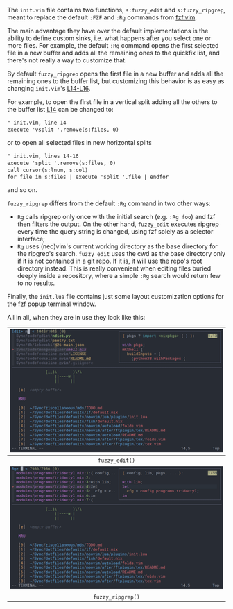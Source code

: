The `init.vim` file contains two functions, `s:fuzzy_edit` and
`s:fuzzy_ripgrep`, meant to replace the default `:FZF` and `:Rg` commands from
[fzf.vim](https://github.com/junegunn/fzf.vim).

The main advantage they have over the default implementations is the ability to
define custom sinks, i.e. what happens after you select one or more files. For
example, the default `:Rg` command opens the first selected file in a new
buffer and adds all the remaining ones to the quickfix list, and there's not
really a way to customize that.

By default `fuzzy_ripgrep` opens the first file in a new buffer and adds all
the remaining ones to the buffer list, but customizing this behavior is as easy
as changing `init.vim`'s
[L14-L16](https://github.com/noib3/dotfiles/blob/master/defaults/neovim/lua/plugins/config/fzf/init.vim#L14-L16).

For example, to open the first file in a vertical split adding all the
others to the buffer list
[L14](https://github.com/noib3/dotfiles/blob/master/defaults/neovim/lua/plugins/config/fzf/init.vim#L14)
can be changed to:
```vim
" init.vim, line 14
execute 'vsplit '.remove(s:files, 0)
```
or to open all selected files in new horizontal splits
```vim
" init.vim, lines 14-16
execute 'split '.remove(s:files, 0)
call cursor(s:lnum, s:col)
for file in s:files | execute 'split '.file | endfor
```
and so on.

`fuzzy_ripgrep` differs from the default `:Rg` command in two other ways:

* `Rg` calls ripgrep only once with the initial search (e.g. `:Rg foo`) and fzf
  then filters the output. On the other hand, `fuzzy_edit` executes ripgrep
  every time the query string is changed, using fzf solely as a selector
  interface;
* `Rg` uses (neo)vim's current working directory as the base directory for
  the ripgrep's search. `fuzzy_edit` uses the cwd as the base directory only if
  it is not contained in a git repo. If it is, it will use the repo's root
  directory instead. This is really convenient when editing files buried
  deeply inside a repository, where a simple `:Rg` search would return few
  to no results.

Finally, the `init.lua` file contains just some layout customization options
for the fzf popup terminal window.

All in all, when they are in use they look like this:

| ![fuzzy_edit](./screenshots/2021-04-11@20:58:44.png) |
|:--:|
| `fuzzy_edit()` |
| ![fuzzy_ripgrep](./screenshots/2021-04-11@20:58:19.png) |
| `fuzzy_ripgrep()` |
